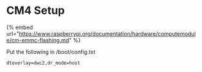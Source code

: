 # CM4 Setup

{% embed url="https://www.raspberrypi.org/documentation/hardware/computemodule/cm-emmc-flashing.md" %}



Put the following in /boot/config.txt

`dtoverlay=dwc2,dr_mode=host`

